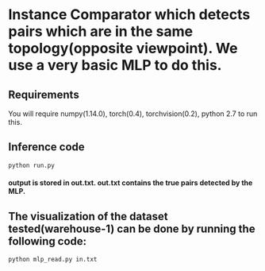 # Instance Comparator which detects pairs which are in the same topology(opposite viewpoint). We use a very basic MLP to do this.

## Requirements
You will require numpy(1.14.0), torch(0.4), torchvision(0.2), python 2.7 to run this.

## Inference code
`python run.py`

#### output is stored in out.txt. out.txt contains the true pairs detected by the MLP.

## The visualization of the dataset tested(warehouse-1) can be done by running the following code:
`python mlp_read.py in.txt`
